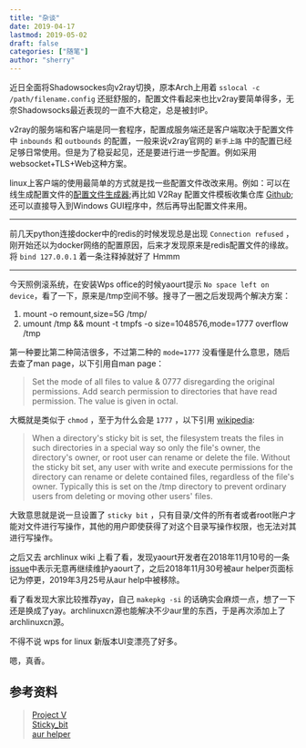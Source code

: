```yaml
---
title: "杂谈"
date: 2019-04-17
lastmod: 2019-05-02
draft: false
categories: ["随笔"]
author: "sherry"
---
```

近日全面将Shadowsockes向v2ray切换，原本Arch上用着 `sslocal -c /path/filename.config` 还挺舒服的，配置文件看起来也比v2ray要简单得多，无奈Shadowsocks最近表现的一直不大稳定，总是被封IP。

v2ray的服务端和客户端是同一套程序，配置成服务端还是客户端取决于配置文件中 `inbounds` 和 `outbounds` 的配置，一般来说v2ray官网的 `新手上路` 中的配置已经足够日常使用。但是为了稳妥起见，还是要进行进一步配置。例如采用websocket+TLS+Web这种方案。

<!--more-->

linux上客户端的使用最简单的方式就是找一些配置文件改改来用。例如：可以在线生成配置文件的[配置文件生成器](https://www.veekxt.com/utils/v2ray_gen);再比如 V2Ray 配置文件模板收集仓库 [Github](https://github.com/KiriKira/vTemplate);还可以直接导入到Windows GUI程序中，然后再导出配置文件来用。

- - -

前几天python连接docker中的redis的时候发现总是出现 `Connection refused` ，刚开始还以为docker网络的配置原因，后来才发现原来是redis配置文件的缘故。将 `bind 127.0.0.1` 着一条注释掉就好了 Hmmm

- - -

今天照例滚系统，在安装Wps office的时候yaourt提示 `No space left on device`，看了一下，原来是/tmp空间不够。搜寻了一圈之后发现两个解决方案：

1. mount -o remount,size=5G /tmp/
2. umount /tmp && mount -t tmpfs -o size=1048576,mode=1777 overflow /tmp

第一种要比第二种简洁很多，不过第二种的 `mode=1777` 没看懂是什么意思，随后去查了man page，以下引用自man page：

> Set the mode of all files to value & 0777 disregarding the original permissions. Add  search  permission to directories that have read permission. The value is given in octal.

大概就是类似于 `chmod` ，至于为什么会是 `1777` ，以下引用 [wikipedia](https://en.wikipedia.org/wiki/Sticky_bit):

> When a directory's sticky bit is set, the filesystem treats the files in such directories in a special way so only the file's owner, the directory's owner, or root user can rename or delete the file. Without the sticky bit set, any user with write and execute permissions for the directory can rename or delete contained files, regardless of the file's owner. Typically this is set on the /tmp directory to prevent ordinary users from deleting or moving other users' files. 

大致意思就是说一旦设置了 `sticky bit` ，只有目录/文件的所有者或者root账户才能对文件进行写操作，其他的用户即使获得了对这个目录写操作权限，也无法对其进行写操作。

之后又去 archlinux wiki 上看了看，发现yaourt开发者在2018年11月10号的一条[issue](https://github.com/archlinuxfr/yaourt/issues/382#issuecomment-437461631)中表示无意再继续维护yaourt了，之后2018年11月30号被aur helper页面标记为停更，2019年3月25号从aur help中被移除。

看了看发现大家比较推荐yay，自己 `makepkg -si` 的话确实会麻烦一点，想了一下还是换成了yay。archlinuxcn源也能解决不少aur里的东西，于是再次添加上了archlinuxcn源。

不得不说 wps for linux 新版本UI变漂亮了好多。

嗯，真香。

## 参考资料

> [Project V](https://www.v2ray.com/)  
> [Sticky_bit](https://en.wikipedia.org/wiki/Sticky_bit)  
> [aur helper](https://wiki.archlinux.org/index.php/AUR_helpers)